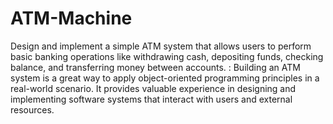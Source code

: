 # ATM-Machine
Design and implement a simple ATM system that allows users to perform basic banking operations like withdrawing cash, depositing funds, checking balance, and transferring money between accounts.
: Building an ATM system is a great way to apply object-oriented programming principles in a real-world scenario. It provides valuable experience in designing and implementing software systems that interact with users and external resources.
